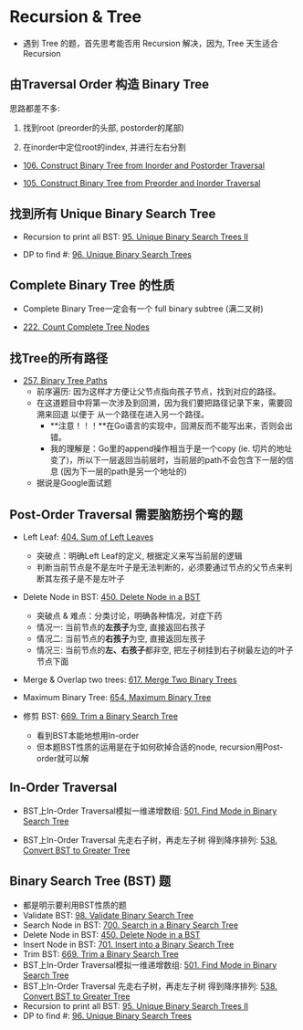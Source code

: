 # Recursion & Tree

* 遇到 Tree 的题，首先思考能否用 Recursion 解决，因为, Tree 天生适合 Recursion

## 由Traversal Order 构造 Binary Tree

思路都差不多:

1. 找到root (preorder的头部, postorder的尾部)

2. 在inorder中定位root的index, 并进行左右分割

* [106. Construct Binary Tree from Inorder and Postorder Traversal](https://leetcode.com/problems/construct-binary-tree-from-inorder-and-postorder-traversal/)

* [105. Construct Binary Tree from Preorder and Inorder Traversal](https://leetcode.com/problems/construct-binary-tree-from-preorder-and-inorder-traversal/)

## 找到所有 Unique Binary Search Tree

* Recursion to print all BST: [95. Unique Binary Search Trees II](https://leetcode.com/problems/unique-binary-search-trees-ii/)

* DP to find #: [96. Unique Binary Search Trees](https://leetcode.com/problems/unique-binary-search-trees/)

## Complete Binary Tree 的性质

* Complete Binary Tree一定会有一个 full binary subtree (满二叉树)

* [222. Count Complete Tree Nodes](https://leetcode.com/problems/count-complete-tree-nodes/)

## 找Tree的所有路径

* [257. Binary Tree Paths](https://leetcode.com/problems/binary-tree-paths/)
    * 前序遍历: 因为这样才方便让父节点指向孩子节点，找到对应的路径。
    * 在这道题目中将第一次涉及到回溯，因为我们要把路径记录下来，需要回溯来回退 以便于 从一个路径在进入另一个路径。
        * **注意！！！**在Go语言的实现中，回溯反而不能写出来，否则会出错。
        * 我的理解是：Go里的append操作相当于是一个copy (ie. 切片的地址变了)，所以下一层返回当前层时，当前层的path不会包含下一层的信息 (因为下一层的path是另一个地址的)
    * 据说是Google面试题

## Post-Order Traversal 需要脑筋拐个弯的题

* Left Leaf: [404. Sum of Left Leaves](https://leetcode.com/problems/sum-of-left-leaves/)
    * 突破点：明确Left Leaf的定义, 根据定义来写当前层的逻辑
    * 判断当前节点是不是左叶子是无法判断的，必须要通过节点的父节点来判断其左孩子是不是左叶子

* Delete Node in BST: [450. Delete Node in a BST](https://leetcode.com/problems/delete-node-in-a-bst/)
    * 突破点 & 难点：分类讨论，明确各种情况，对症下药
    * 情况一: 当前节点的**左孩子**为空, 直接返回右孩子
    * 情况二: 当前节点的**右孩子**为空, 直接返回左孩子
    * 情况三: 当前节点的**左、右孩子**都非空, 把左子树挂到右子树最左边的叶子节点下面

* Merge & Overlap two trees: [617. Merge Two Binary Trees](https://leetcode.com/problems/merge-two-binary-trees/)

* Maximum Binary Tree: [654. Maximum Binary Tree](https://leetcode.com/problems/maximum-binary-tree/)

* 修剪 BST: [669. Trim a Binary Search Tree](https://leetcode.com/problems/trim-a-binary-search-tree/)
    * 看到BST本能地想用In-order
    * 但本题BST性质的运用是在于如何砍掉合适的node, recursion用Post-order就可以解

## In-Order Traversal

* BST上In-Order Traversal模拟一维递增数组: [501. Find Mode in Binary Search Tree](https://leetcode.com/problems/find-mode-in-binary-search-tree/)

* BST上In-Order Traversal 先走右子树，再走左子树 得到降序排列: [538. Convert BST to Greater Tree](https://leetcode.com/problems/convert-bst-to-greater-tree/)

## Binary Search Tree (BST) 题
* 都是明示要利用BST性质的题
* Validate BST: [98. Validate Binary Search Tree](https://leetcode.com/problems/validate-binary-search-tree/)
* Search Node in BST: [700. Search in a Binary Search Tree](https://leetcode.com/problems/search-in-a-binary-search-tree/)
* Delete Node in BST: [450. Delete Node in a BST](https://leetcode.com/problems/delete-node-in-a-bst/)
* Insert Node in BST: [701. Insert into a Binary Search Tree](https://leetcode.com/problems/insert-into-a-binary-search-tree/)
* Trim BST: [669. Trim a Binary Search Tree](https://leetcode.com/problems/trim-a-binary-search-tree/)
* BST上In-Order Traversal模拟一维递增数组: [501. Find Mode in Binary Search Tree](https://leetcode.com/problems/find-mode-in-binary-search-tree/)
* BST上In-Order Traversal 先走右子树，再走左子树 得到降序排列: [538. Convert BST to Greater Tree](https://leetcode.com/problems/convert-bst-to-greater-tree/)
* Recursion to print all BST: [95. Unique Binary Search Trees II](https://leetcode.com/problems/unique-binary-search-trees-ii/)
* DP to find #: [96. Unique Binary Search Trees](https://leetcode.com/problems/unique-binary-search-trees/)
